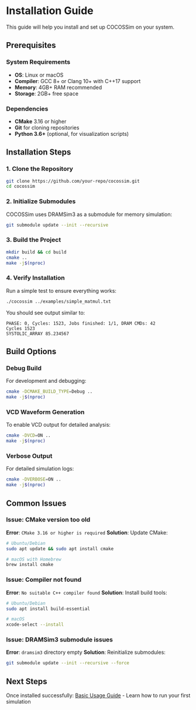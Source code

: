 # Installation Guide

This guide will help you install and set up COCOSSim on your system.

## Prerequisites

### System Requirements
- **OS**: Linux or macOS
- **Compiler**: GCC 8+ or Clang 10+ with C++17 support
- **Memory**: 4GB+ RAM recommended
- **Storage**: 2GB+ free space

### Dependencies
- **CMake** 3.16 or higher
- **Git** for cloning repositories
- **Python 3.6+** (optional, for visualization scripts)

## Installation Steps

### 1. Clone the Repository
```bash
git clone https://github.com/your-repo/cocossim.git
cd cocossim
```

### 2. Initialize Submodules
COCOSSim uses DRAMSim3 as a submodule for memory simulation:
```bash
git submodule update --init --recursive
```

### 3. Build the Project
```bash
mkdir build && cd build
cmake ..
make -j$(nproc)
```

### 4. Verify Installation
Run a simple test to ensure everything works:
```bash
./cocossim ../examples/simple_matmul.txt
```

You should see output similar to:
```
PHASE: 0, Cycles: 1523, Jobs finished: 1/1, DRAM CMDs: 42
Cycles 1523
SYSTOLIC_ARRAY 85.234567
```

## Build Options

### Debug Build
For development and debugging:
```bash
cmake -DCMAKE_BUILD_TYPE=Debug ..
make -j$(nproc)
```

### VCD Waveform Generation
To enable VCD output for detailed analysis:
```bash
cmake -DVCD=ON ..
make -j$(nproc)
```

### Verbose Output
For detailed simulation logs:
```bash
cmake -DVERBOSE=ON ..
make -j$(nproc)
```

## Common Issues

### Issue: CMake version too old
**Error**: `CMake 3.16 or higher is required`
**Solution**: Update CMake:
```bash
# Ubuntu/Debian
sudo apt update && sudo apt install cmake

# macOS with Homebrew
brew install cmake
```

### Issue: Compiler not found
**Error**: `No suitable C++ compiler found`
**Solution**: Install build tools:
```bash
# Ubuntu/Debian
sudo apt install build-essential

# macOS
xcode-select --install
```

### Issue: DRAMSim3 submodule issues
**Error**: `dramsim3` directory empty
**Solution**: Reinitialize submodules:
```bash
git submodule update --init --recursive --force
```
<!-- 
## Docker Installation (Alternative)

If you prefer containerized installation:

```dockerfile
# Dockerfile
FROM ubuntu:20.04
RUN apt-get update && apt-get install -y \
    build-essential cmake git python3
COPY . /cocossim
WORKDIR /cocossim
RUN mkdir build && cd build && cmake .. && make -j4
```

```bash
docker build -t cocossim .
docker run -v $(pwd)/examples:/examples cocossim ./build/cocossim /examples/simple_matmul.txt
``` -->

## Next Steps

Once installed successfully:
[Basic Usage Guide](basic-usage.md) - Learn how to run your first simulation
<!-- 2. [Configuration Guide](configuration.md) - Understand simulation parameters
3. [Examples](../examples/basic.md) - Try different workloads -->

<!-- ## Getting Help

If you encounter issues:
- Check our [FAQ](faq.md)
- Review [common issues](#common-issues) above
- Open an issue on GitHub with your system details and error messages -->